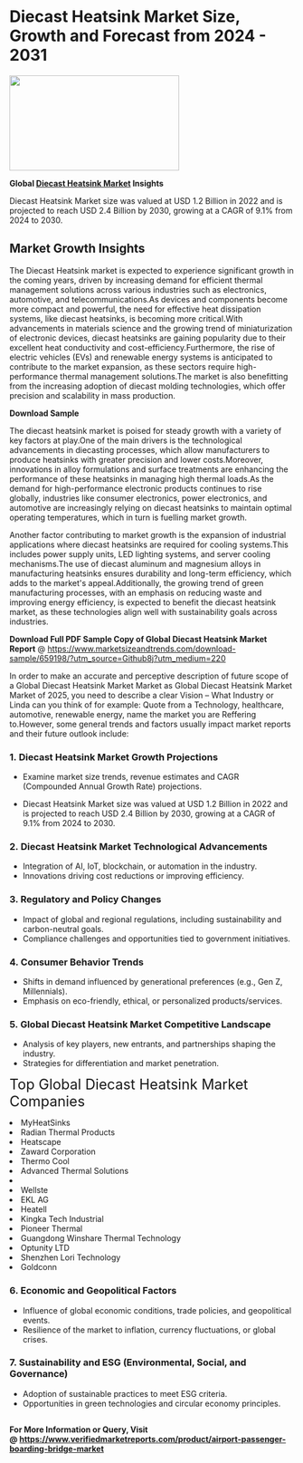<H1>Diecast Heatsink Market Size, Growth and Forecast from 2024 - 2031</H1><img class="aligncenter size-medium wp-image-584254" src="https://thirdeyenews.in/wp-content/uploads/2024/09/Global-Market-Research-300x168.jpeg" alt="" width="300" height="168" /><p><strong>Global&nbsp;<a href="https://www.marketsizeandtrends.com/download-sample/659198/?utm_source=Github8j?utm_medium=220">Diecast Heatsink Market</a> Insights</strong></p><p>Diecast Heatsink Market size was valued at USD 1.2 Billion in 2022 and is projected to reach USD 2.4 Billion by 2030, growing at a CAGR of 9.1% from 2024 to 2030.</p><p><h2>Market Growth Insights</h2> <p>The Diecast Heatsink market is expected to experience significant growth in the coming years, driven by increasing demand for efficient thermal management solutions across various industries such as electronics, automotive, and telecommunications.As devices and components become more compact and powerful, the need for effective heat dissipation systems, like diecast heatsinks, is becoming more critical.With advancements in materials science and the growing trend of miniaturization of electronic devices, diecast heatsinks are gaining popularity due to their excellent heat conductivity and cost-efficiency.Furthermore, the rise of electric vehicles (EVs) and renewable energy systems is anticipated to contribute to the market expansion, as these sectors require high-performance thermal management solutions.The market is also benefitting from the increasing adoption of diecast molding technologies, which offer precision and scalability in mass production.</p> <p><strong>Download Sample</strong></p> <p>The diecast heatsink market is poised for steady growth with a variety of key factors at play.One of the main drivers is the technological advancements in diecasting processes, which allow manufacturers to produce heatsinks with greater precision and lower costs.Moreover, innovations in alloy formulations and surface treatments are enhancing the performance of these heatsinks in managing high thermal loads.As the demand for high-performance electronic products continues to rise globally, industries like consumer electronics, power electronics, and automotive are increasingly relying on diecast heatsinks to maintain optimal operating temperatures, which in turn is fuelling market growth.</p> <p>Another factor contributing to market growth is the expansion of industrial applications where diecast heatsinks are required for cooling systems.This includes power supply units, LED lighting systems, and server cooling mechanisms.The use of diecast aluminum and magnesium alloys in manufacturing heatsinks ensures durability and long-term efficiency, which adds to the market's appeal.Additionally, the growing trend of green manufacturing processes, with an emphasis on reducing waste and improving energy efficiency, is expected to benefit the diecast heatsink market, as these technologies align well with sustainability goals across industries.</p> <p><span class=""><strong>Download Full PDF Sample Copy of Global Diecast Heatsink Market Report</strong> @ <a href="https://www.marketsizeandtrends.com/download-sample/659198/?utm_source=Github8j?utm_medium=220" target="_blank">https://www.marketsizeandtrends.com/download-sample/659198/?utm_source=Github8j?utm_medium=220</a></span></p><p>In order to make an accurate and perceptive description of future scope of a Global&nbsp;Diecast Heatsink Market Market as Global&nbsp;Diecast Heatsink Market Market of 2025, you need to describe a clear Vision &ndash; What Industry or Linda can you think of for example: Quote from a Technology, healthcare, automotive, renewable energy, name the market you are Reffering to.However, some general trends and factors usually impact market reports and their future outlook include:</p><h3>1.&nbsp;<strong>Diecast Heatsink Market Growth Projections</strong></h3><ul><li>Examine market size trends, revenue estimates and CAGR (Compounded Annual Growth Rate) projections.</li><li><p>Diecast Heatsink Market size was valued at USD 1.2 Billion in 2022 and is projected to reach USD 2.4 Billion by 2030, growing at a CAGR of 9.1% from 2024 to 2030.</p></li></ul><h3>2.&nbsp;<strong>Diecast Heatsink Market Technological Advancements</strong></h3><ul><li>Integration of AI, IoT, blockchain, or automation in the industry.</li><li>Innovations driving cost reductions or improving efficiency.</li></ul><h3>3.&nbsp;<strong>Regulatory and Policy Changes</strong></h3><ul><li>Impact of global and regional regulations, including sustainability and carbon-neutral goals.</li><li>Compliance challenges and opportunities tied to government initiatives.</li></ul><h3>4.&nbsp;<strong>Consumer Behavior Trends</strong></h3><ul><li>Shifts in demand influenced by generational preferences (e.g., Gen Z, Millennials).</li><li>Emphasis on eco-friendly, ethical, or personalized products/services.</li></ul><h3>5.&nbsp;<strong>Global Diecast Heatsink Market Competitive Landscape</strong></h3><ul><li>Analysis of key players, new entrants, and partnerships shaping the industry.</li><li>Strategies for differentiation and market penetration.</li></ul><p data-pm-slice="1 1 []"><span style="color: inherit; font-family: inherit; font-size: 25px;">Top Global Diecast Heatsink Market Companies</span></p><div class="" data-test-id=""><p><li>MyHeatSinks</li><li> Radian Thermal Products</li><li> Heatscape</li><li> Zaward Corporation</li><li> Thermo Cool</li><li> Advanced Thermal Solutions</li><li></li><li> Wellste</li><li> EKL AG</li><li> Heatell</li><li> Kingka Tech Industrial</li><li> Pioneer Thermal</li><li> Guangdong Winshare Thermal Technology</li><li> Optunity LTD</li><li> Shenzhen Lori Technology</li><li> Goldconn</li></p></div><h3>6.&nbsp;<strong>Economic and Geopolitical Factors</strong></h3><ul><li>Influence of global economic conditions, trade policies, and geopolitical events.</li><li>Resilience of the market to inflation, currency fluctuations, or global crises.</li></ul><h3>7.&nbsp;<strong>Sustainability and ESG (Environmental, Social, and Governance)</strong></h3><ul><li>Adoption of sustainable practices to meet ESG criteria.</li><li>Opportunities in green technologies and circular economy principles.</li></ul><h2><strong style="font-size: 14px;">For More Information or Query, Visit @&nbsp;</strong><a style="background-color: #ffffff; font-size: 14px;" href="https://www.marketsizeandtrends.com/report/diecast-heatsink-market/" target="_blank">https://www.verifiedmarketreports.com/product/airport-passenger-boarding-bridge-market</a></h2>
